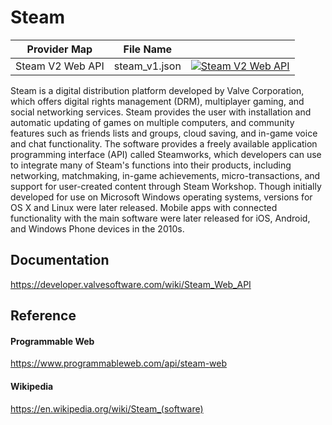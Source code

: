 # Steam

| Provider Map     | File Name     |                                                                                                                                                                                                                                  |
|------------------|---------------|----------------------------------------------------------------------------------------------------------------------------------------------------------------------------------------------------------------------------------|
| Steam V2 Web API | steam_v1.json | [![Steam V2 Web API](https://d233zlhvpze22y.cloudfront.net/github/bitscoopaddbuttonxsmall.png)](https://bitscoop.com/maps/create?source=https://raw.githubusercontent.com/bitscooplabs/provider-maps/master/steam/steam_v1.json) |

Steam is a digital distribution platform developed by Valve Corporation, which offers digital rights management (DRM), multiplayer gaming, and social networking services. Steam provides the user with installation and automatic updating of games on multiple computers, and community features such as friends lists and groups, cloud saving, and in-game voice and chat functionality. The software provides a freely available application programming interface (API) called Steamworks, which developers can use to integrate many of Steam's functions into their products, including networking, matchmaking, in-game achievements, micro-transactions, and support for user-created content through Steam Workshop. Though initially developed for use on Microsoft Windows operating systems, versions for OS X and Linux were later released. Mobile apps with connected functionality with the main software were later released for iOS, Android, and Windows Phone devices in the 2010s.

## Documentation
https://developer.valvesoftware.com/wiki/Steam_Web_API

## Reference

#### Programmable Web
https://www.programmableweb.com/api/steam-web

#### Wikipedia
https://en.wikipedia.org/wiki/Steam_(software)
